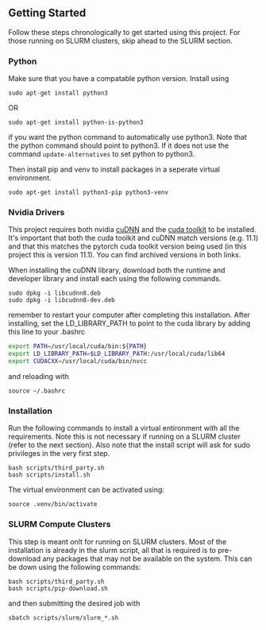 ## Getting Started

Follow these steps chronologically to get started using this project. For those running on SLURM clusters, skip ahead to the SLURM section.

### Python

Make sure that you have a compatable python version. Install using

```shell
sudo apt-get install python3
```
OR 
```shell
sudo apt-get install python-is-python3
```

if you want the python command to automatically use python3. Note that the python command should point to python3. If it does not use the command ``update-alternatives`` to set python to python3.

Then install pip and venv to install packages in a seperate virtual environment.

```shell
sudo apt-get install python3-pip python3-venv
```

### Nvidia Drivers

This project requires both nvidia [cuDNN](https://developer.nvidia.com/cudnn) and the [cuda toolkit](https://developer.nvidia.com/cuda-downloads) to be installed. It's important that both the cuda toolkit and cuDNN match versions (e.g. 11.1) and that this matches the pytorch cuda toolkit version being used (in this project this is version 11.1). You can find archived versions in both links.

When installing the cuDNN library, download both the runtime and developer library and install each using the following commands.

```shell
sudo dpkg -i libcudnn8.deb
sudo dpkg -i libcudnn8-dev.deb
```

remember to restart your computer after completing this installation. After installing, set the LD_LIBRARY_PATH to point to the cuda library by adding this line to your .bashrc

```bash
export PATH=/usr/local/cuda/bin:${PATH}
export LD_LIBRARY_PATH=$LD_LIBRARY_PATH:/usr/local/cuda/lib64
export CUDACXX=/usr/local/cuda/bin/nvcc
```

and reloading with

```shell
source ~/.bashrc
```

### Installation

Run the following commands to install a virtual entironment with all the requirements. Note this is not necessary if running on a SLURM cluster (refer to the next section). Also note that the install script will ask for sudo privileges in the very first step.

```shell
bash scripts/third_party.sh
bash scripts/install.sh
```

The virtual environment can be activated using:

```shell
source .venv/bin/activate
```

### SLURM Compute Clusters

This step is meant onlt for running on SLURM clusters. Most of the installation is already in the slurm script, all that is required is to pre-download any packages that may not be available on the system. This can be down using the following commands:

```shell
bash scripts/third_party.sh
bash scripts/pip-download.sh
```

and then submitting the desired job with


```shell
sbatch scripts/slurm/slurm_*.sh
```